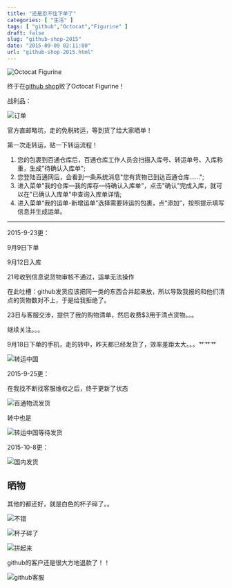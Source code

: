 ```yaml
---
title: "还是忍不住下单了"
categories: [ "生活" ]
tags: [ "github","Octocat","Figurine" ]
draft: false
slug: "github-shop-2015"
date: "2015-09-09 02:11:00"
url: "github-shop-2015.html"
---
```


![Octocat Figurine][1]

终于在[github shop][2]败了Octocat Figurine！


<!--more-->


战利品：

![订单][3]

官方直邮略坑，走的免税转运，等到货了给大家晒单！

第一次走转运，贴一下转运流程！

1. 您的包裹到百通仓库后，百通仓库工作人员会扫描入库号、转运单号、入库称重，生成"待确认入库单";
1. 您登陆百通网后，会看到一条系统消息"您有货物已到达百通仓库......";
1. 进入菜单"我的仓库—我的库存—待确认入库单"，点击"确认"完成入库，就可以在"已确认入库单"中查询入库单详情;
1. 进入菜单“我的运单-新增运单”选择需要转运的包裹，点“添加”，按照提示填写信息并生成运单。



----------


2015-9-23更：

9月9日下单

9月12日入库

21号收到信息说货物审核不通过，运单无法操作

在此吐槽：github发货应该把同一类的东西合并起来放，所以导致我报的和他们清点的货物数对不上，于是给我拒绝了。

23日与客服交涉，提供了我的购物清单，然后收费$3用于清点货物。。。

继续关注。。。

9月18日下单的手机，走的转中，昨天都已经发货了，效率差距太大。。。艹艹艹

![转运中国][4]


2015-9-25更：

在我找不断找客服维权之后，终于更新了状态

![百通物流发货][5]

转中也是

![转运中国等待发货][6]

2015-10-8更：

![国内发货][7]

## 晒物

其他的都还好，就是白色的杯子碎了。。

![不错][8]

![杯子碎了][9]

![拼起来][10]

github的客户还是很大方地退款了！！

![github客服][11]


  [1]: https://blog.phpgao.com/usr/uploads/2015/09/172808848.jpg
  [2]: http://github.myshopify.com/
  [3]: https://blog.phpgao.com/usr/uploads/2015/09/877978980.png
  [4]: https://blog.phpgao.com/usr/uploads/2015/09/1992305792.png
  [5]: https://blog.phpgao.com/usr/uploads/2015/09/3786081414.png
  [6]: https://blog.phpgao.com/usr/uploads/2015/09/4033331094.png
  [7]: https://blog.phpgao.com/usr/uploads/2015/10/2635026765.png
  [8]: https://blog.phpgao.com/usr/uploads/2015/10/469681472.jpg
  [9]: https://blog.phpgao.com/usr/uploads/2015/10/1887732685.jpg
  [10]: https://blog.phpgao.com/usr/uploads/2015/10/2910903162.jpg
  [11]: https://blog.phpgao.com/usr/uploads/2015/10/1460570013.jpg